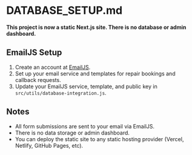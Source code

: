# DATABASE_SETUP.md

**This project is now a static Next.js site. There is no database or admin dashboard.**

## EmailJS Setup

1. Create an account at [EmailJS](https://www.emailjs.com/).
2. Set up your email service and templates for repair bookings and callback requests.
3. Update your EmailJS service, template, and public key in `src/utils/database-integration.js`.

## Notes
- All form submissions are sent to your email via EmailJS.
- There is no data storage or admin dashboard.
- You can deploy the static site to any static hosting provider (Vercel, Netlify, GitHub Pages, etc). 
